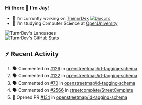### Hi there 👋 I'm Jay!

- 🔭 I’m currently working on [TrainerDex](https://www.github.com/TrainerDex) [![Discord](https://discordapp.com/api/v6/guilds/364313717720219651/widget.png?style=shield)](http://discord.trainerdex.co.uk/)
- 🤔 I’m studying Computer Science at [OpenUniversity](http://www.open.ac.uk/courses/computing-it/degrees/bsc-computing-it-software-q62-soft)

![TurnrDev's Languages](https://github-readme-stats.vercel.app/api/top-langs/?username=TurnrDev&layout=compact&hide_border=true&title_color=1fa6aa&text_color=233247)
<br>
![TurnrDev's GitHub Stats](https://github-readme-stats.vercel.app/api?username=TurnrDev&show_icons=true&hide_border=true&count_private=true&include_all_commits=true&icon_color=1fa6aa&title_color=1fa6aa&text_color=233247)
<br>

## :zap: Recent Activity

<!--START_SECTION:activity-->
1. 🗣 Commented on [#126](https://github.com/openstreetmap/id-tagging-schema/issues/126) in [openstreetmap/id-tagging-schema](https://github.com/openstreetmap/id-tagging-schema)
2. 🗣 Commented on [#122](https://github.com/openstreetmap/id-tagging-schema/issues/122) in [openstreetmap/id-tagging-schema](https://github.com/openstreetmap/id-tagging-schema)
3. 🗣 Commented on [#70](https://github.com/openstreetmap/id-tagging-schema/issues/70) in [openstreetmap/id-tagging-schema](https://github.com/openstreetmap/id-tagging-schema)
4. 🗣 Commented on [#2566](https://github.com/streetcomplete/StreetComplete/issues/2566) in [streetcomplete/StreetComplete](https://github.com/streetcomplete/StreetComplete)
5. 💪 Opened PR [#134](https://github.com/openstreetmap/id-tagging-schema/pull/134) in [openstreetmap/id-tagging-schema](https://github.com/openstreetmap/id-tagging-schema)
<!--END_SECTION:activity-->
